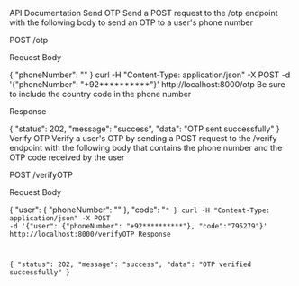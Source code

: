 API Documentation
Send OTP
Send a POST request to the /otp endpoint with the following body to send an OTP to a user's phone number

POST /otp

Request Body

{
  "phoneNumber": "<phone-number-with-country-code>"
}
curl -H "Content-Type: application/json" -X POST -d '{"phoneNumber": "+92**********"}' http://localhost:8000/otp
Be sure to include the country code in the phone number

Response

{
  "status": 202,
  "message": "success",
  "data": "OTP sent successfully"
}
Verify OTP
Verify a user's OTP by sending a POST request to the /verify endpoint with the following body that contains the phone number and the OTP code received by the user

POST /verifyOTP

Request Body

{
  "user": {
    "phoneNumber": "<phone-number-with-country-code>"
  },
  "code": "<code here>"
}
curl -H "Content-Type: application/json" -X POST -d '{"user": {"phoneNumber": "+92**********"}, "code":"795279"}' http://localhost:8000/verifyOTP
Response

{
  "status": 202,
  "message": "success",
  "data": "OTP verified successfully"
}
